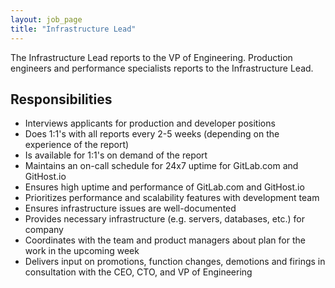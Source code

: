 ```yaml
---
layout: job_page
title: "Infrastructure Lead"
---
```


The Infrastructure Lead reports to the VP of Engineering. Production engineers
and performance specialists reports to the Infrastructure Lead.

## Responsibilities

* Interviews applicants for production and developer positions
* Does 1:1's with all reports every 2-5 weeks (depending on the experience of the report)
* Is available for 1:1's on demand of the report
* Maintains an on-call schedule for 24x7 uptime for GitLab.com and GitHost.io
* Ensures high uptime and performance of GitLab.com and GitHost.io
* Prioritizes performance and scalability features with development team
* Ensures infrastructure issues are well-documented
* Provides necessary infrastructure (e.g. servers, databases, etc.) for company
* Coordinates with the team and product managers about plan for the work in the upcoming week
* Delivers input on promotions, function changes, demotions and firings in consultation with the CEO, CTO, and VP of Engineering
